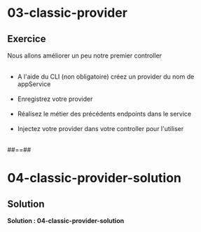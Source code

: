 <!-- .slide: class="exercice" -->
# 03-classic-provider
## Exercice
Nous allons améliorer un peu notre premier controller <br><br>

- A l'aide du CLI (non obligatoire) créez un provider du nom de appService <br><br>
- Enregistrez votre provider <br><br>
- Réalisez le métier des précédents endpoints dans le service <br><br>
- Injectez votre provider dans votre controller pour l'utiliser <br><br>

##==##

<!-- .slide: class="exercice" -->
# 04-classic-provider-solution
## Solution

**Solution : 04-classic-provider-solution**
<!-- .element: class="full-center" -->
